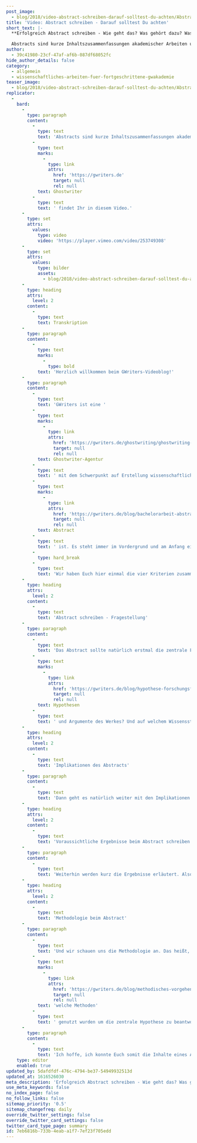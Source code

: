 ```yaml
---
post_image:
  - blog/2018/video-abstract-schreiben-darauf-solltest-du-achten/Abstract_schreiben.png
title: 'Video: Abstract schreiben - Darauf solltest Du achten'
short_text: |-
  **Erfolgreich Abstract schreiben - Wie geht das? Was gehört dazu? Was sollte ich beachten? - Informationen & Tipps vom akademischen Ghostwriter**

  Abstracts sind kurze Inhaltszusammenfassungen akademischer Arbeiten und werden meist vorab, vor dem eigentlichen Schreiben der wissenschaftlichen Arbeit, beim Lehrstuhl eingereicht. Wie Ihr erfolgreich Euer Abstract schreiben könnt, was Ihr dabei beachten solltet und weitere Profi-Tipps vom Ghostwriter findet Ihr in diesem Video...
author:
  - 39c41980-23cf-47af-af6b-087df68052fc
hide_author_details: false
category:
  - allgemein
  - wissenschaftliches-arbeiten-fuer-fortgeschrittene-gwakademie
teaser_image:
  - blog/2018/video-abstract-schreiben-darauf-solltest-du-achten/Abstract_schreiben.png
replicator:
  -
    bard:
      -
        type: paragraph
        content:
          -
            type: text
            text: 'Abstracts sind kurze Inhaltszusammenfassungen akademischer Arbeiten und werden meist vorab, vor dem eigentlichen Schreiben der wissenschaftlichen Arbeit, beim Lehrstuhl eingereicht. Wie Ihr erfolgreich Euer Abstract schreiben könnt, was Ihr dabei beachten solltet und weitere Profi-Tipps vom '
          -
            type: text
            marks:
              -
                type: link
                attrs:
                  href: 'https://gwriters.de'
                  target: null
                  rel: null
            text: Ghostwriter
          -
            type: text
            text: ' findet Ihr in diesem Video.'
      -
        type: set
        attrs:
          values:
            type: video
            video: 'https://player.vimeo.com/video/253749308'
      -
        type: set
        attrs:
          values:
            type: bilder
            assets:
              - blog/2018/video-abstract-schreiben-darauf-solltest-du-achten/abstract-schreiben-darauf-solltest-du-achten.jpg
      -
        type: heading
        attrs:
          level: 2
        content:
          -
            type: text
            text: Transkription
      -
        type: paragraph
        content:
          -
            type: text
            marks:
              -
                type: bold
            text: 'Herzlich willkommen beim GWriters-Videoblog!'
      -
        type: paragraph
        content:
          -
            type: text
            text: 'GWriters ist eine '
          -
            type: text
            marks:
              -
                type: link
                attrs:
                  href: 'https://gwriters.de/ghostwriting/ghostwriting-agentur/'
                  target: null
                  rel: null
            text: Ghostwriter-Agentur
          -
            type: text
            text: ' mit dem Schwerpunkt auf Erstellung wissenschaftlicher Texte. Heute haben wir das Thema "Abstract schreiben - darauf solltest Du achten". Die meisten von Euch wissen schon, was ein '
          -
            type: text
            marks:
              -
                type: link
                attrs:
                  href: 'https://gwriters.de/blog/bachelorarbeit-abstract'
                  target: null
                  rel: null
            text: Abstract
          -
            type: text
            text: ' ist. Es steht immer im Vordergrund und am Anfang einer wissenschaftlichen Arbeit und fasst die zentralen Inhalte des Werkes einmal kurz und prägnant zusammen. Deswegen ist es wichtig, gerade weil Ihr oftmals nur eine halbe bis eine Seite dafür gebrauchen könnt, dass Ihr Euch wirklich klar und präzise ausdrückt.'
          -
            type: hard_break
          -
            type: text
            text: 'Wir haben Euch hier einmal die vier Kriterien zusammengeschrieben und möchten Euch diese ganz kurz vorstellen, welche in dem Abstract wirklich auch erfüllt werden müssen.'
      -
        type: heading
        attrs:
          level: 2
        content:
          -
            type: text
            text: 'Abstract schreiben - Fragestellung'
      -
        type: paragraph
        content:
          -
            type: text
            text: 'Das Abstract sollte natürlich erstmal die zentrale Fragestellung beinhalten und zeigen: Welche Fragen werden auch beantwortet in dem eigentlichen Werk? Was sind die zentralen '
          -
            type: text
            marks:
              -
                type: link
                attrs:
                  href: 'https://gwriters.de/blog/hypothese-forschungsfrage'
                  target: null
                  rel: null
            text: Hypothesen
          -
            type: text
            text: ' und Argumente des Werkes? Und auf welchem Wissensstand, auf welchem aktuellen Wissensstand, baut das Werk auf?'
      -
        type: heading
        attrs:
          level: 2
        content:
          -
            type: text
            text: 'Implikationen des Abstracts'
      -
        type: paragraph
        content:
          -
            type: text
            text: 'Dann geht es natürlich weiter mit den Implikationen. Also das heißt: Was versucht Ihr mit diesem Werk zu dem aktuellen Wissensstand noch an Wissen hinzuzufügen? Und welche Fragestellung wird somit dann beantwortet?'
      -
        type: heading
        attrs:
          level: 2
        content:
          -
            type: text
            text: 'Voraussichtliche Ergebnisse beim Abstract schreiben'
      -
        type: paragraph
        content:
          -
            type: text
            text: 'Weiterhin werden kurz die Ergebnisse erläutert. Also, das heißt: Die Frage nach den zentralen Schlussfolgerungen des Textes werden beantwortet.'
      -
        type: heading
        attrs:
          level: 2
        content:
          -
            type: text
            text: 'Methodologie beim Abstract'
      -
        type: paragraph
        content:
          -
            type: text
            text: 'Und wir schauen uns die Methodologie an. Das heißt, es wird gezeigt welche empirische Basis vorliegt und '
          -
            type: text
            marks:
              -
                type: link
                attrs:
                  href: 'https://gwriters.de/blog/methodisches-vorgehen-masterarbeit'
                  target: null
                  rel: null
            text: 'welche Methoden'
          -
            type: text
            text: ' genutzt wurden um die zentrale Hypothese zu beantworten.'
      -
        type: paragraph
        content:
          -
            type: text
            text: 'Ich hoffe, ich konnte Euch somit die Inhalte eines Abstracts kurz und knapp näher bringen und freue mich, dass Ihr wieder mit dabei wart.'
    type: editor
    enabled: true
updated_by: 5dafdfdf-476c-4794-be37-54949932513d
updated_at: 1616526030
meta_description: 'Erfolgreich Abstract schreiben - Wie geht das? Was gehört dazu? Was sollte ich beachten? - Informationen & Tipps vom akademischen Ghostwriter'
use_meta_keywords: false
no_index_page: false
no_follow_links: false
sitemap_priority: '0.5'
sitemap_changefreq: daily
override_twitter_settings: false
override_twitter_card_settings: false
twitter_card_type_page: summary
id: 7eb6816b-733b-4eab-a1f7-7ef23f705edd
---
```

